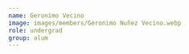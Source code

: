 ```yaml
---
name: Geronimo Vecino
image: images/members/Geronimo Nuñez Vecino.webp
role: undergrad
group: alum
---
```

